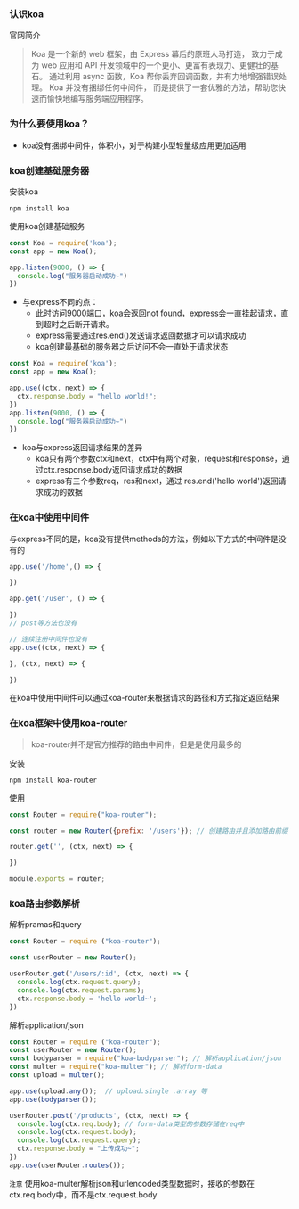 ### 认识koa

官网简介
> Koa 是一个新的 web 框架，由 Express 幕后的原班人马打造， 致力于成为 web 应用和 API 开发领域中的一个更小、更富有表现力、更健壮的基石。 通过利用 async 函数，Koa 帮你丢弃回调函数，并有力地增强错误处理。 Koa 并没有捆绑任何中间件， 而是提供了一套优雅的方法，帮助您快速而愉快地编写服务端应用程序。

### 为什么要使用koa？

- koa没有捆绑中间件，体积小，对于构建小型轻量级应用更加适用


### koa创建基础服务器

安装koa
```
npm install koa
```

使用koa创建基础服务
```js
const Koa = require('koa');
const app = new Koa();

app.listen(9000, () => {
  console.log("服务器启动成功~")
})
```
- 与express不同的点：
  - 此时访问9000端口，koa会返回not found，express会一直挂起请求，直到超时之后断开请求。
  - express需要通过res.end()发送请求返回数据才可以请求成功
  - koa创建最基础的服务器之后访问不会一直处于请求状态

```js
const Koa = require('koa');
const app = new Koa();

app.use((ctx, next) => {
  ctx.response.body = "hello world!";
})
app.listen(9000, () => {
  console.log("服务器启动成功~")
})
```

- koa与express返回请求结果的差异
  - koa只有两个参数ctx和next，ctx中有两个对象，request和response，通过ctx.response.body返回请求成功的数据
  - express有三个参数req，res和next，通过 res.end('hello world')返回请求成功的数据

### 在koa中使用中间件

与express不同的是，koa没有提供methods的方法，例如以下方式的中间件是没有的

```js
app.use('/home',() => {

})

app.get('/user', () => {

})
// post等方法也没有

// 连续注册中间件也没有
app.use((ctx, next) => {

}, (ctx, next) => {

})
```
在koa中使用中间件可以通过koa-router来根据请求的路径和方式指定返回结果

### 在koa框架中使用koa-router

> koa-router并不是官方推荐的路由中间件，但是是使用最多的

安装

```
npm install koa-router
```

使用

```js
const Router = require("koa-router");

const router = new Router({prefix: '/users'}); // 创建路由并且添加路由前缀 /users

router.get('', (ctx, next) => {

})

module.exports = router;
```

### koa路由参数解析

解析pramas和query
```js
const Router = require ("koa-router");

const userRouter = new Router();

userRouter.get('/users/:id', (ctx, next) => {
  console.log(ctx.request.query);
  console.log(ctx.request.params);
  ctx.response.body = 'hello world~';
})
```

解析application/json

```js
const Router = require ("koa-router");
const userRouter = new Router();
const bodyparser = require("koa-bodyparser"); // 解析application/json
const multer = require("koa-multer"); // 解析form-data
const upload = multer();

app.use(upload.any());  // upload.single .array 等
app.use(bodyparser());

userRouter.post('/products', (ctx, next) => {
  console.log(ctx.req.body); // form-data类型的参数存储在req中
  console.log(ctx.request.body);
  console.log(ctx.request.query);
  ctx.response.body = "上传成功~";
})
app.use(userRouter.routes());
```

`注意` 使用koa-multer解析json和urlencoded类型数据时，接收的参数在ctx.req.body中，而不是ctx.request.body
